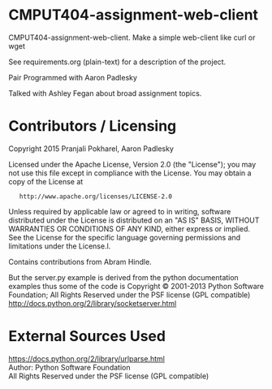 CMPUT404-assignment-web-client
==============================

CMPUT404-assignment-web-client. Make a simple web-client like curl or wget  

See requirements.org (plain-text) for a description of the project.  

Pair Programmed with Aaron Padlesky  

Talked with Ashley Fegan about broad assignment topics. 

Contributors / Licensing
========================

Copyright 2015 Pranjali Pokharel, Aaron Padlesky

   Licensed under the Apache License, Version 2.0 (the "License");
   you may not use this file except in compliance with the License.
   You may obtain a copy of the License at

       http://www.apache.org/licenses/LICENSE-2.0

   Unless required by applicable law or agreed to in writing, software
   distributed under the License is distributed on an "AS IS" BASIS,
   WITHOUT WARRANTIES OR CONDITIONS OF ANY KIND, either express or implied.
   See the License for the specific language governing permissions and
   limitations under the License.l.  
   
Contains contributions from Abram Hindle.

But the server.py example is derived from the python documentation
examples thus some of the code is Copyright © 2001-2013 Python
Software Foundation; All Rights Reserved under the PSF license (GPL
compatible) http://docs.python.org/2/library/socketserver.html  

External Sources Used
========================

https://docs.python.org/2/library/urlparse.html  
Author: Python Software Foundation   
All Rights Reserved under the PSF license (GPL
compatible)  
